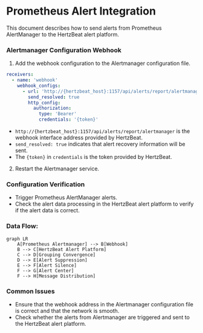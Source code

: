 # Prometheus Alert Integration

This document describes how to send alerts from Prometheus AlertManager to the HertzBeat alert platform.

### Alertmanager Configuration Webhook

1. Add the webhook configuration to the Alertmanager configuration file.

```yaml
receivers:
  - name: 'webhook'
    webhook_configs:
      - url: 'http://{hertzbeat_host}:1157/api/alerts/report/alertmanager'
        send_resolved: true
        http_config:
          authorization: 
            type: 'Bearer'
            credentials: '{token}'
```

- `http://{hertzbeat_host}:1157/api/alerts/report/alertmanager` is the webhook interface address provided by HertzBeat.
- `send_resolved: true` indicates that alert recovery information will be sent.
- The `{token}` in `credentials` is the token provided by HertzBeat.

2. Restart the Alertmanager service.

### Configuration Verification

- Trigger Prometheus AlertManager alerts.
- Check the alert data processing in the HertzBeat alert platform to verify if the alert data is correct.

### Data Flow:

```mermaid
graph LR
    A[Prometheus Alertmanager] --> B[Webhook]
    B --> C[HertzBeat Alert Platform]
    C --> D[Grouping Convergence]
    D --> E[Alert Suppression]
    E --> F[Alert Silence]
    F --> G[Alert Center]
    F --> H[Message Distribution]
```

### Common Issues

- Ensure that the webhook address in the Alertmanager configuration file is correct and that the network is smooth.
- Check whether the alerts from Alertmanager are triggered and sent to the HertzBeat alert platform.
